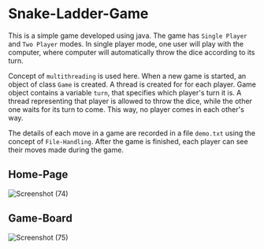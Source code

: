 # Snake-Ladder-Game
This is a simple game developed using java. The game has `Single Player` and `Two Player` modes. In single player mode, one user will play with the computer, where computer will automatically throw the dice according to its turn.

Concept of `multithreading` is used here. When a new game is started, an object of class `Game` is created. A thread is created for for each player. Game object contains a variable `turn`, that specifies which player's turn it is. A thread representing that player is allowed to throw the dice, while the other one waits for its turn to come. This way, no player comes in each other's way.

The details of each move in a game are recorded in a file `demo.txt` using the concept of `File-Handling`. After the game is finished, each player can see their moves made during the game.

## Home-Page

![Screenshot (74)](https://github.com/aayush6621/Snake-Ladder-Game/assets/116342742/ac957936-2a86-45f8-9235-74c91cb9a95a)

## Game-Board

![Screenshot (75)](https://github.com/aayush6621/Snake-Ladder-Game/assets/116342742/fb2dc0fd-c6bf-49d4-9f66-449338c6acc8)
